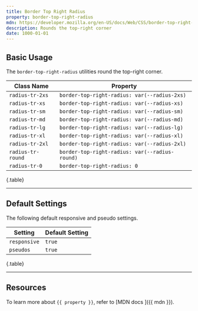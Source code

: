 ```yaml
---
title: Border Top Right Radius
property: border-top-right-radius
mdn: https://developer.mozilla.org/en-US/docs/Web/CSS/border-top-right-radius
description: Rounds the top-right corner
date: 1000-01-01
---
```


## Basic Usage

The `border-top-right-radius` utilities round the top-right corner.

| Class Name        | Property                                       |
| ----------------- | ---------------------------------------------- |
| `radius-tr-2xs`   | `border-top-right-radius: var(--radius-2xs)`   |
| `radius-tr-xs`    | `border-top-right-radius: var(--radius-xs)`    |
| `radius-tr-sm`    | `border-top-right-radius: var(--radius-sm)`    |
| `radius-tr-md`    | `border-top-right-radius: var(--radius-md)`    |
| `radius-tr-lg`    | `border-top-right-radius: var(--radius-lg)`    |
| `radius-tr-xl`    | `border-top-right-radius: var(--radius-xl)`    |
| `radius-tr-2xl`   | `border-top-right-radius: var(--radius-2xl)`   |
| `radius-tr-round` | `border-top-right-radius: var(--radius-round)` |
| `radius-tr-0`     | `border-top-right-radius: 0`                   |

{.table}

---

## Default Settings

The following default responsive and pseudo settings.

| Setting      | Default Setting |
| ------------ | --------------- |
| `responsive` | `true`          |
| `pseudos`    | `true`          |

{.table}

---

## Resources

To learn more about `{{ property }}`, refer to [MDN docs <i class="far fa-external-link ml-6"></i>]({{ mdn }}).
